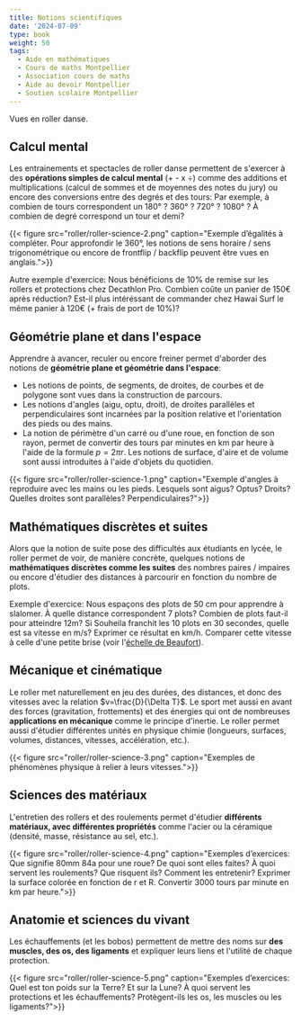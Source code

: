 ```yaml
---
title: Notions scientifiques
date: '2024-07-09'
type: book
weight: 50
tags:
  - Aide en mathématiques
  - Cours de maths Montpellier
  - Association cours de maths
  - Aide au devoir Montpellier
  - Soutien scolaire Montpellier
---
```


Vues en roller danse.

<!--more-->

## Calcul mental

Les entrainements et spectacles de roller danse permettent de s'exercer à des <b>opérations simples de calcul mental</b> (+ - x ÷) comme des additions et multiplications (calcul de sommes et de moyennes des notes du jury) ou encore des conversions entre des degrés et des tours: Par exemple, à combien de tours correspondent un 180° ? 360° ? 720° ? 1080° ? À combien de degré correspond un tour et demi?

{{< figure src="roller/roller-science-2.png" caption="Exemple d’égalités à compléter. Pour approfondir le 360°, les notions de sens horaire / sens trigonométrique ou encore de frontflip / backflip peuvent être vues en anglais.">}}

Autre exemple d'exercice: Nous bénéficions de 10% de remise sur les rollers et protections chez Decathlon Pro. Combien coûte un panier de 150€ après réduction? Est-il plus intéréssant de commander chez Hawai Surf le même panier à 120€ (+ frais de port de 10%)?

## Géométrie plane et dans l'espace

Apprendre à avancer, reculer ou encore freiner permet d'aborder des notions de <b>géométrie plane et géométrie dans l'espace</b>:
- Les notions de points, de segments, de droites, de courbes et de polygone sont vues dans la construction de parcours.
- Les notions d'angles (aigu, optu, droit), de droites parallèles et perpendiculaires sont incarnées par la position relative et l'orientation des pieds ou des mains.
- La notion de périmètre d'un carré ou d'une roue, en fonction de son rayon, permet de convertir des tours par minutes en km par heure à l'aide de la formule $p=2\pi r$. Les notions de surface, d'aire et de volume sont aussi introduites à l'aide d'objets du quotidien.

{{< figure src="roller/roller-science-1.png" caption="Exemple d'angles à reproduire avec les mains ou les pieds. Lesquels sont aigus? Optus? Droits? Quelles droites sont parallèles? Perpendiculaires?">}}

## Mathématiques discrètes et suites

Alors que la notion de suite pose des difficultés aux étudiants en lycée, le roller permet de voir, de manière concrète, quelques notions de <b>mathématiques discrètes comme les suites</b> des nombres paires / impaires ou encore d'étudier des distances à parcourir en fonction du nombre de plots.

Exemple d'exercice: Nous espaçons des plots de 50 cm pour apprendre à slalomer. À quelle distance correspondent 7 plots? Combien de plots faut-il pour atteindre 12m? Si Souheila franchit les 10 plots en 30 secondes, quelle est sa vitesse en m/s? Exprimer ce résultat en km/h. Comparer cette vitesse à celle d'une petite brise (voir l'[échelle de Beaufort](https://meteofrance.com/sites/meteofrance.com/files/styles/free_crop/public/images/editorial/echelle_beaufort_0.jpg?itok=lOWmq1cI)).

## Mécanique et cinématique

Le roller met naturellement en jeu des durées, des distances, et donc des vitesses avec la relation $v=\frac{D}{\Delta T}$. Le sport met aussi en avant des forces (gravitation, frottements) et des énergies qui ont de nombreuses <b>applications en mécanique</b> comme le principe d'inertie. Le roller permet aussi d'étudier différentes unités en physique chimie (longueurs, surfaces, volumes, distances, vitesses, accélération, etc.).

{{< figure src="roller/roller-science-3.png" caption="Exemples de phénomènes physique à relier à leurs vitesses.">}}

## Sciences des matériaux

L'entretien des rollers et des roulements permet d'étudier <b>différents matériaux, avec différentes propriétés</b> comme l'acier ou la céramique (densité, masse, résistance au sel, etc.). 

{{< figure src="roller/roller-science-4.png" caption="Exemples d’exercices: Que signifie 80mm 84a pour une roue? De quoi sont elles faites? À quoi servent les roulements? Que risquent ils? Comment les entretenir? Exprimer la surface colorée en fonction de r et R. Convertir 3000 tours par minute en km par heure.">}}

## Anatomie et sciences du vivant

Les échauffements (et les bobos) permettent de mettre des noms sur <b>des muscles, des os, des ligaments</b> et expliquer leurs liens et l'utilité de chaque protection.

{{< figure src="roller/roller-science-5.png" caption="Exemples d’exercices: Quel est ton poids sur la Terre? Et sur la Lune? À quoi servent les protections et les échauffements? Protègent-ils les os, les muscles ou les ligaments?">}}